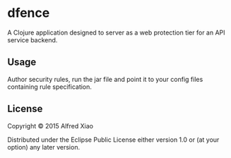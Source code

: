 # dfence

A Clojure application designed to server as a web protection tier for an API service backend.

## Usage
Author security rules, run the jar file and point it to your config files containing rule specification.

## License

Copyright © 2015 Alfred Xiao

Distributed under the Eclipse Public License either version 1.0 or (at your option) any later version.

